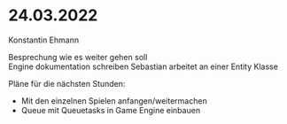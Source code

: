 
# 24.03.2022
Konstantin Ehmann

Besprechung wie es weiter gehen soll  
Engine dokumentation schreiben
Sebastian arbeitet an einer Entity Klasse

Pläne für die nächsten Stunden:
- Mit den einzelnen Spielen anfangen/weitermachen
- Queue mit Queuetasks in Game Engine einbauen
